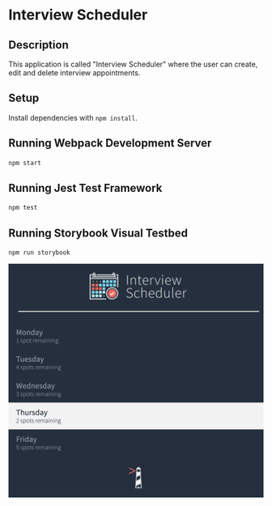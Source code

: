 # Interview Scheduler

## Description 

This application is called "Interview Scheduler" where the user can create, edit and delete interview appointments.

## Setup

Install dependencies with `npm install`.

## Running Webpack Development Server

```sh
npm start
```

## Running Jest Test Framework

```sh
npm test
```

## Running Storybook Visual Testbed

```sh
npm run storybook
```

![alt text](https://github.com/hannaohandrews/scheduler/blob/master/docs/days.png?raw=true)

